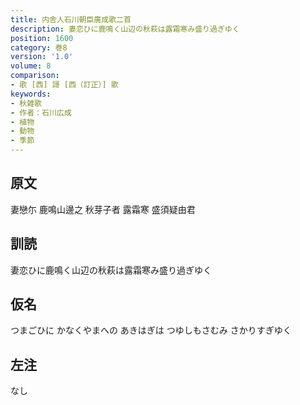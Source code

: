 ```yaml
---
title: 内舎人石川朝臣廣成歌二首
description: 妻恋ひに鹿鳴く山辺の秋萩は露霜寒み盛り過ぎゆく
position: 1600
category: 巻8
version: '1.0'
volume: 8
comparison:
- 歌 [西] 謌 [西（訂正）] 歌
keywords:
- 秋雑歌
- 作者：石川広成
- 植物
- 動物
- 季節
---
```


## 原文

妻戀尓 鹿鳴山邊之 秋芽子者 露霜寒 盛須疑由君

## 訓読

妻恋ひに鹿鳴く山辺の秋萩は露霜寒み盛り過ぎゆく

## 仮名

つまごひに かなくやまへの あきはぎは つゆしもさむみ さかりすぎゆく

## 左注

なし
